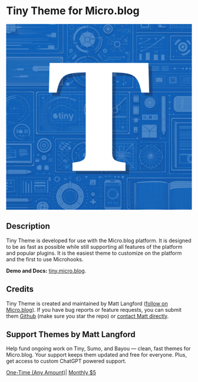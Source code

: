 # Tiny Theme for Micro.blog

![Tiny Theme for Micro.blog Logo](https://github.com/MattSLangford/Tiny-Theme-for-Micro.blog/blob/main/screenshot.jpg?raw=true)

## Description
Tiny Theme is developed for use with the Micro.blog platform. It is designed to be as fast as possible while still supporting all features of the platform and popular plugins. It is the easiest theme to customize on the platform and the first to use Microhooks.

**Demo and Docs:** [tiny.micro.blog](https://tiny.micro.blog).

## Credits

Tiny Theme is created and maintained by Matt Langford ([follow on Micro.blog](http://micro.blog/mtt?remote_follow=1)). If you have bug reports or feature requests, you can submit them [Github](https://github.com/MattSLangford/Tiny-Theme-for-Micro.blog) (make sure you star the repo) or [contact Matt directly](https://mattlangford.com/about/#contact).

## Support Themes by Matt Langford

Help fund ongoing work on Tiny, Sumo, and Bayou — clean, fast themes for Micro.blog. Your support keeps them updated and free for everyone. Plus, get access to custom ChatGPT powered support.

<a href="https://donate.stripe.com/7sI28l5dCdvA0Mg6oq" class="donate-btn one-time">One-Time (Any Amount)</a>| <a href="https://donate.stripe.com/dR6aER8pO2QWdz29AD" class="donate-btn recurring">Monthly $5</a>
